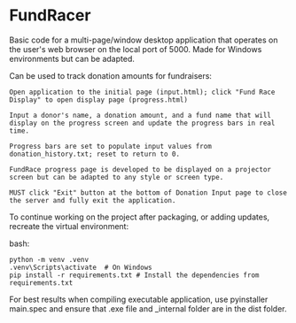 # FundRacer
Basic code for a multi-page/window desktop application that operates on the user's web browser on the local port of 5000. Made for Windows environments but can be adapted.

Can be used to track donation amounts for fundraisers:

    Open application to the initial page (input.html); click "Fund Race Display" to open display page (progress.html)

    Input a donor's name, a donation amount, and a fund name that will display on the progress screen and update the progress bars in real time.

    Progress bars are set to populate input values from donation_history.txt; reset to return to 0.

    FundRace progress page is developed to be displayed on a projector screen but can be adapted to any style or screen type.

    MUST click "Exit" button at the bottom of Donation Input page to close the server and fully exit the application.


To continue working on the project after packaging, or adding updates, recreate the virtual environment:

bash:

    python -m venv .venv
    .venv\Scripts\activate  # On Windows
    pip install -r requirements.txt # Install the dependencies from requirements.txt

For best results when compiling executable application, use pyinstaller main.spec and ensure that .exe file and _internal folder are in the dist folder.

